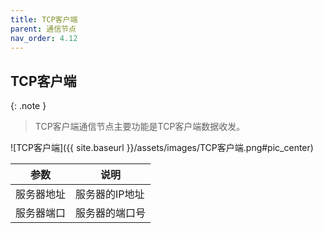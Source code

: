 ```yaml
---
title: TCP客户端
parent: 通信节点
nav_order: 4.12
---
```


## TCP客户端

{: .note }
> TCP客户端通信节点主要功能是TCP客户端数据收发。

![TCP客户端]({{ site.baseurl }}/assets/images/TCP客户端.png#pic_center)

|参数|说明|
|---|---|
|服务器地址|服务器的IP地址|
|服务器端口|服务器的端口号|
